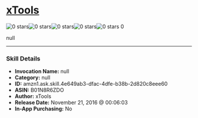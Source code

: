 # [xTools](http://alexa.amazon.com/#skills/amzn1.ask.skill.4e649ab3-dfac-4dfe-b38b-2d820c8eee60)
![0 stars](../../images/ic_star_border_black_18dp_1x.png)![0 stars](../../images/ic_star_border_black_18dp_1x.png)![0 stars](../../images/ic_star_border_black_18dp_1x.png)![0 stars](../../images/ic_star_border_black_18dp_1x.png)![0 stars](../../images/ic_star_border_black_18dp_1x.png) 0

null

***

### Skill Details

* **Invocation Name:** null
* **Category:** null
* **ID:** amzn1.ask.skill.4e649ab3-dfac-4dfe-b38b-2d820c8eee60
* **ASIN:** B01N8R6ZDO
* **Author:** xTools
* **Release Date:** November 21, 2016 @ 00:06:03
* **In-App Purchasing:** No
